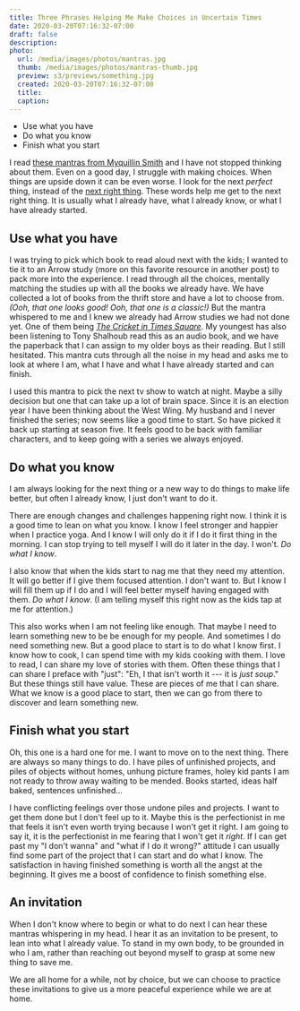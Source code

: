 ```yaml
---
title: Three Phrases Helping Me Make Choices in Uncertain Times
date: 2020-03-20T07:16:32-07:00
draft: false
description:
photo:
  url: /media/images/photos/mantras.jpg
  thumb: /media/images/photos/mantras-thumb.jpg
  preview: s3/previews/something.jpg
  created: 2020-03-20T07:16:32-07:00
  title:
  caption:
---
```


* Use what you have
* Do what you know
* Finish what you start

I read [these mantras from Myquillin
Smith](https://thenester.com/2019/05/three-mantras.html) and I have not stopped thinking
about them. Even on a good day, I struggle with making choices. When things are upside
down it can be even worse. I look for the next _perfect_ thing, instead of the [next right
thing](http://emilypfreeman.com/podcast/). These words help me get to the next right
thing. It is usually what I already have, what I already know, or what I have already
started.

## Use what you have

I was trying to pick which book to read aloud next with the kids; I wanted to tie it to an
Arrow study (more on this favorite resource in another post) to pack more into the
experience. I read through all the choices, mentally matching the studies up with all the
books we already have. We have collected a lot of books from the thrift store and have a
lot to choose from. _(Ooh, that one looks good! Ooh, that one is a classic!)_ But the mantra
whispered to me and I knew we already had Arrow studies we had not done yet. One of them
being [_The Cricket in Times Square_](https://www.amazon.com/Cricket-Times-Square-Chester-Friends/dp/1427204454/ref=tmm_abk_swatch_0?_encoding=UTF8&qid=&sr=). My youngest has also been listening to Tony Shalhoub
read this as an audio book, and we have the paperback that I can assign to my older boys
as their reading. But I still hesitated. This mantra cuts through all the noise in my head
and asks me to look at where I am, what I have and what I have already started and can
finish.

I used this mantra to pick the next tv show to watch at night. Maybe a silly decision but
one that can take up a lot of brain space. Since it is an election year I have been
thinking about the West Wing. My husband and I never finished the series; now seems like a
good time to start. So have picked it back up starting at season five. It feels good to be
back with familiar characters, and to keep going with a series we always enjoyed.

## Do what you know

I am always looking for the next thing or a new way to do things to make life better, but
often I already know, I just don't want to do it.

There are enough changes and challenges happening right now. I think it is a good time to
lean on what you know. I know I feel stronger and happier when I practice yoga. And I know
I will only do it if I do it first thing in the morning. I can stop trying to tell myself
I will do it later in the day. I won't. _Do what I know_.

I also know that when the kids start to nag me that they need my attention. It will go
better if I give them focused attention. I don't want to. But I know I will fill them up
if I do and I will feel better myself having engaged with them. _Do what I know_. (I am
telling myself this right now as the kids tap at me for attention.)

This also works when I am not feeling like enough. That maybe I need to learn something
new to be be enough for my people. And sometimes I do need something new. But a good place
to start is to do what I know first. I know how to cook, I can spend time with my kids
cooking with them. I love to read, I can share my love of stories with them. Often these
things that I can share I preface with "just": "Eh, I that isn't worth it --- it is _just
soup_." But these things still have value. These are pieces of me that I can share. What
we know is a good place to start, then we can go from there to discover and learn
something new.

## Finish what you start

Oh, this one is a hard one for me. I want to move on to the next thing. There are always
so many things to do. I have piles of unfinished projects, and piles of objects without
homes, unhung picture frames,  holey kid pants I am not ready to throw away waiting to be
mended. Books started, ideas half baked, sentences unfinished…

I have conflicting feelings over those undone piles and projects. I want to get them done
but I don't feel up to it. Maybe this is the perfectionist in me that feels it isn't even
worth trying because I won't get it right. I am going to say it, it is the perfectionist
in me fearing that I won't get it _right_. If I can get past my "I don't wanna" and "what if
I do it wrong?" attitude I can usually find some part of the project that I can start and
do what I know. The satisfaction in having finished something is worth all the angst at
the beginning. It gives me a boost of confidence to finish something else.

## An invitation

When I don't know where to begin or what to do next I can hear these mantras whispering in
my head. I hear it as an invitation to be present, to lean into what I already value. To
stand in my own body, to be grounded in who I am, rather than reaching out beyond myself
to grasp at some new thing to save me.

We are all home for a while, not by choice, but we can choose to practice these
invitations to give us a more peaceful experience while we are at home.
